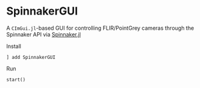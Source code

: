 # SpinnakerGUI

A `CImGui.jl`-based GUI for controlling FLIR/PointGrey cameras through the Spinnaker API via [Spinnaker.jl](https://github.com/samuelpowell/Spinnaker.jl)

Install
```
] add SpinnakerGUI
```

Run
```
start()
```

